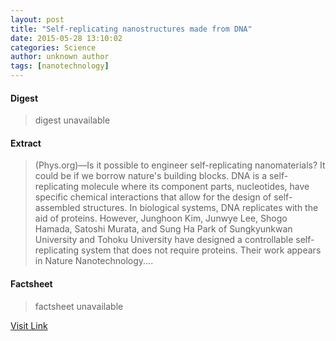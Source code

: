 ```yaml
---
layout: post
title: "Self-replicating nanostructures made from DNA"
date: 2015-05-28 13:10:02
categories: Science
author: unknown author
tags: [nanotechnology]
---
```



#### Digest
>digest unavailable

#### Extract
>(Phys.org)—Is it possible to engineer self-replicating nanomaterials? It could be if we borrow nature's building blocks. DNA is a self-replicating molecule where its component parts, nucleotides, have specific chemical interactions that allow for the design of self-assembled structures. In biological systems, DNA replicates with the aid of proteins. However, Junghoon Kim, Junwye Lee, Shogo Hamada, Satoshi Murata, and Sung Ha Park of Sungkyunkwan University and Tohoku University have designed a controllable self-replicating system that does not require proteins. Their work appears in Nature Nanotechnology....

#### Factsheet
>factsheet unavailable

[Visit Link](http://phys.org/news352007343.html)



